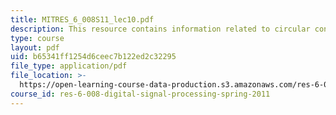 ```yaml
---
title: MITRES_6_008S11_lec10.pdf
description: This resource contains information related to circular convolution.
type: course
layout: pdf
uid: b65341ff1254d6ceec7b122ed2c32295
file_type: application/pdf
file_location: >-
  https://open-learning-course-data-production.s3.amazonaws.com/res-6-008-digital-signal-processing-spring-2011/b65341ff1254d6ceec7b122ed2c32295_MITRES_6_008S11_lec10.pdf
course_id: res-6-008-digital-signal-processing-spring-2011
---
```

